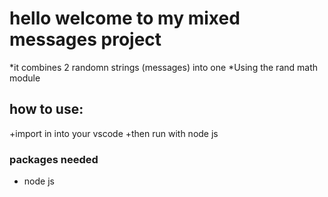 # hello welcome to my mixed messages project

*it combines 2 randomn strings (messages) into one
*Using the rand math module

## how to use:

+import in into your vscode
+then run with node js

### packages needed

+ node js 

